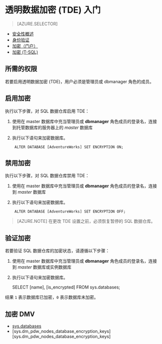 <properties
   pageTitle="SQL 数据仓库中的透明数据加密 (TDE) | Azure"
   description="SQL 数据仓库 (T-SQL) 中的透明数据加密 (TDE)"
   services="sql-data-warehouse"
   documentationCenter=""
   authors="ronortloff"
   manager="barbkess"
   editor=""/>  


<tags
   ms.service="sql-data-warehouse"
   ms.workload="data-management"
   ms.tgt_pltfrm="na"
   ms.devlang="na"
   ms.topic="article"
   ms.date="10/31/2016"
   wacn.date="12/12/2016"
   ms.author="rortloff;barbkess"/>  


# 透明数据加密 (TDE) 入门


> [AZURE.SELECTOR]
- [安全性概述](/documentation/articles/sql-data-warehouse-overview-manage-security/)
- [身份验证](/documentation/articles/sql-data-warehouse-authentication/)
- [加密（门户）](/documentation/articles/sql-data-warehouse-encryption-tde/)
- [加密 (T-SQL)](/documentation/articles/sql-data-warehouse-encryption-tde-tsql/)

## 所需的权限
若要启用透明数据加密 (TDE)，用户必须是管理员或 dbmanager 角色的成员。

## 启用加密
执行以下步骤，对 SQL 数据仓库启用 TDE：

1. 使用在 master 数据库中充当管理员或 **dbmanager** 角色成员的登录名，连接到托管数据库的服务器上的 *master* 数据库
2. 执行以下语句来加密数据库。


	    ALTER DATABASE [AdventureWorks] SET ENCRYPTION ON;


## 禁用加密
执行以下步骤，对 SQL 数据仓库禁用 TDE：

1. 使用在 master 数据库中充当管理员或 **dbmanager** 角色成员的登录名，连接到 *master* 数据库
2. 执行以下语句来加密数据库。


	    ALTER DATABASE [AdventureWorks] SET ENCRYPTION OFF;

> [AZURE.NOTE] 在更改 TDE 设置之前，必须恢复暂停的 SQL 数据仓库。

## 验证加密
若要验证 SQL 数据仓库的加密状态，请遵循以下步骤：

1. 使用在 master 数据库中充当管理员或 **dbmanager** 角色成员的登录名，连接到 *master* 数据库或实例数据库
2. 执行以下语句来加密数据库。


	SELECT
	    [name],
	    [is_encrypted]
	FROM
	    sys.databases;

结果 ```1``` 表示数据库已加密，```0``` 表示数据库未加密。

## 加密 DMV
* [sys.databases][sys.databases]
* [sys.dm\_pdw\_nodes\_database\_encryption\_keys][sys.dm_pdw_nodes_database_encryption_keys]

<!--Anchors-->

[Transparent Data Encryption (TDE)]: https://msdn.microsoft.com/zh-cn/library/bb934049.aspx
[sys.databases]: http://msdn.microsoft.com/zh-cn/library/ms178534.aspx
[sys.dm\_pdw\_nodes\_database\_encryption\_keys]: https://msdn.microsoft.com/zh-cn/library/mt203922.aspx

<!--Image references-->

<!--Link references-->

<!---HONumber=Mooncake_1205_2016-->